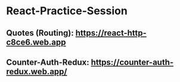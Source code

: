 # React-Practice-Session

## Quotes (Routing): https://react-http-c8ce6.web.app

## Counter-Auth-Redux: https://counter-auth-redux.web.app/
